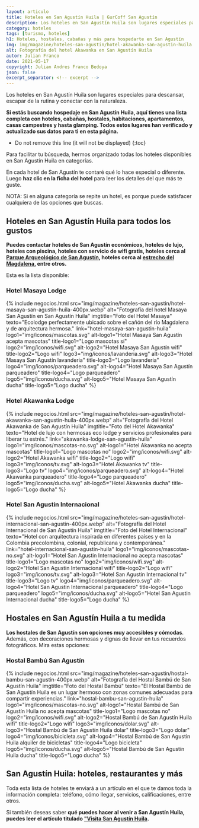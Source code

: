 ```yaml
---
layout: articulo
title: Hoteles en San Agustín Huila | GurCoff San Agustín
description: Los hoteles en San Agustín Huila son lugares especiales para descansar y conectar con la naturaleza. Encuentra hoteles, cabañas y más aquí. Léelo!
category: hoteles
tags: [turismo, hoteles]
h1: Hoteles, hostales, cabañas y más para hospedarte en San Agustín
img: img/magazine/hoteles-san-agustin/hotel-akawanka-san-agustin-huila.webp
alt: Fotografía del hotel Akawanka en San Agustín Huila
autor: Julian Franco
date: 2021-05-17
copyright: Julian Andres Franco Bedoya
json: false
excerpt_separator: <!-- excerpt -->
---
```

Los hoteles en San Agustín Huila son lugares especiales para descansar, escapar de la rutina y conectar con la naturaleza.
<!-- excerpt -->

**Si estás buscando hospedaje en San Agustín Huila, aquí tienes una lista completa con hoteles, cabañas, hostales, habitaciones, apartamentos, casas campestres y hasta glamping. Todos estos lugares han verificado y actualizado sus datos para ti en esta página.**

* Do not remove this line (it will not be displayed)
{:toc}

Para facilitar tu búsqueda, hermos organizado todas los hoteles disponibles en San Agustín Huila en categorías.

En cada hotel de San Agustín te contaré qué lo hace especial o diferente. Luego **haz clic en la ficha del hotel** para leer los detalles del que más te guste.

NOTA: Si en alguna categoría se repite un hotel, es porque puede satisfacer cualquiera de las opciones que buscas.

## Hoteles en San Agustín Huila para todos los gustos

**Puedes contactar hoteles de San Agustín económicos, hoteles de lujo, hoteles con piscina, hoteles con servicio de wifi gratis, hoteles cerca al [Parque Arqueológico de San Agustín](https://gurcoff.com/parque-arqueologico-san-agustin-huila), hoteles cerca al [estrecho del Magdalena](https://gurcoff.com/estrecho-rio-magdalena), entre otros.**

Esta es la lista disponible:

### Hotel Masaya Lodge

{% include negocios.html src="img/magazine/hoteles-san-agustin/hotel-masaya-san-agustin-huila-400px.webp" alt="Fotografía del hotel Masaya San Agustín en San Agustín Huila" imgtitle="Foto del Hotel Masaya" texto="Ecolodge perfectamente ubicado sobre el cañón del río Magdalena y de arquitectura hermosa." link="hotel-masaya-san-agustin-huila" logo1="img/iconos/mascotas.svg" alt-logo1="Hotel Masaya San Agustín acepta mascotas" title-logo1="Logo mascotas sí" logo2="img/iconos/wifi.svg" alt-logo2="Hotel Masaya San Agustín wifi" title-logo2="Logo wifi" logo3="img/iconos/lavanderia.svg" alt-logo3="Hotel Masaya San Agustín lavanderia" title-logo3="Logo lavanderia" logo4="img/iconos/parqueadero.svg" alt-logo4="Hotel Masaya San Agustín parqueadero" title-logo4="Logo parqueadero" logo5="img/iconos/ducha.svg" alt-logo5="Hotel Masaya San Agustín ducha" title-logo5="Logo ducha" %}

### Hotel Akawanka Lodge

{% include negocios.html src="img/magazine/hoteles-san-agustin/hotel-akawanka-san-agustin-huila-400px.webp" alt="Fotografía del Hotel Akawanka de San Agustín Huila" imgtitle="Foto del Hotel Akawanka" texto="Hotel de lujo con hermosas eco lodge y servicios profesionales para liberar tu estrés." link="akawanka-lodge-san-agustin-huila" logo1="img/iconos/mascotas-no.svg" alt-logo1="Hotel Akawanka no acepta mascotas" title-logo1="Logo mascotas no" logo2="img/iconos/wifi.svg" alt-logo2="Hotel Akawanka wifi" title-logo2="Logo wifi" logo3="img/iconos/tv.svg" alt-logo3="Hotel Akawanka tv" title-logo3="Logo tv" logo4="img/iconos/parqueadero.svg" alt-logo4="Hotel Akawanka parqueadero" title-logo4="Logo parqueadero" logo5="img/iconos/ducha.svg" alt-logo5="Hotel Akawanka ducha" title-logo5="Logo ducha" %}

### Hotel San Agustín Internacional

{% include negocios.html src="img/magazine/hoteles-san-agustin/hotel-internacional-san-agustin-400px.webp" alt="Fotografía del Hotel Internacional de San Agustín Huila" imgtitle="Foto del Hotel Internacional" texto="Hotel con arquitectura inspirada en diferentes países y en la Colombia precolombina, colonial, republicana y contemporánea." link="hotel-internacional-san-agustin-huila" logo1="img/iconos/mascotas-no.svg" alt-logo1="Hotel San Agustin Internacional no acepta mascotas" title-logo1="Logo mascotas no" logo2="img/iconos/wifi.svg" alt-logo2="Hotel San Agustin Internacional wifi" title-logo2="Logo wifi" logo3="img/iconos/tv.svg" alt-logo3="Hotel San Agustin Internacional tv" title-logo3="Logo tv" logo4="img/iconos/parqueadero.svg" alt-logo4="Hotel San Agustin Internacional parqueadero" title-logo4="Logo parqueadero" logo5="img/iconos/ducha.svg" alt-logo5="Hotel San Agustin Internacional ducha" title-logo5="Logo ducha" %}

## Hostales en San Agustín Huila a tu medida

**Los hostales de San Agustín son opciones muy accesibles y cómodas**. Además, con decoraciones hermosas y dignas de llevar en tus recuerdos fotográficos. Mira estas opciones:

### Hostal Bambú San Agustín

{% include negocios.html src="img/magazine/hoteles-san-agustin/hostal-bambu-san-agustin-400px.webp" alt="Fotografía del Hostal Bambú de San Agustín Huila" imgtitle="Foto del Hostal Bambú" texto="El Hostal Bambú de San Agustín Huila es un lugar hermoso con zonas comunes adecuadas para compartir experiencias." link="hostal-bambu-san-agustin-huila" logo1="img/iconos/mascotas-no.svg" alt-logo1="Hostal Bambú de San Agustín Huila no acepta mascotas" title-logo1="Logo mascotas no" logo2="img/iconos/wifi.svg" alt-logo2="Hostal Bambú de San Agustín Huila wifi" title-logo2="Logo wifi" logo3="img/iconos/dolar.svg" alt-logo3="Hostal Bambú de San Agustín Huila dolar" title-logo3="Logo dolar" logo4="img/iconos/bicicleta.svg" alt-logo4="Hostal Bambú de San Agustín Huila alquiler de bicicletas" title-logo4="Logo bicicleta" logo5="img/iconos/ducha.svg" alt-logo5="Hostal Bambú de San Agustín Huila ducha" title-logo5="Logo ducha" %}

## San Agustín Huila: hoteles, restaurantes y más

Toda esta lista de hoteles te enviará a un artículo en el que te damos toda la información completa: teléfono, cómo llegar, servicios, calificaciones, entre otros.

Si también deseas saber **qué puedes hacer al venir a San Agustín Huila, puedes leer el artículo titulado ["Visita San Agustín Huila](https://gurcoff.com/visita-san-agustin-huila).**
